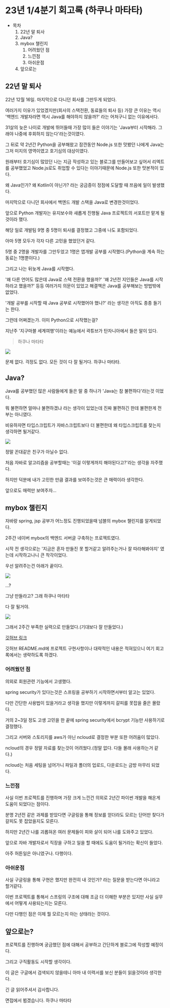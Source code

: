 # 23년 1/4분기 회고록 (하쿠나 마타타)

- 목차
    1. 22년 말 퇴사
    2. Java?
    3. mybox 챌린지
        1. 어려웠던 점
        2. 느낀점
        3. 아쉬운점
    4. 앞으로는


## 22년 말 퇴사

22년 12월 16일. 마지막으로 다니던 회사를 그만두게 되었다.

여러가지 이유가 있었겠지만(회사의 스택전환, 동료들의 퇴사 등) 가장 큰 이유는 역시 '백엔드 개발자라면 역시 Java를 해야하지 않을까?' 라는 어처구니 없는 이유에서다.

31살의 늦은 나이로 개발에 뛰어들때 가장 많이 들은 이야기는 'Java부터 시작해라. 그래야 나중에 후회하지 않는다'라는것이였다.

그 뒤로 약 2년간 Python을 공부해왔고 잠깐동안 Node.js 또한 맛봤던 나에게 Java는 그저 미지의 영역이였고 호기심의 대상이였다.

원래부터 호기심이 많았던 나는 지금 작성하고 있는 블로그를 만들어보고 싶어서 리엑트를 공부했었고 Node.js로도 취업할 수 있다는 이야기때문에 Node.js 또한 맛본적이 있다.

왜 Java인가? 왜 Kotlin이 아닌가? 라는 궁금증이 정점에 도달할 때 쯔음에 일이 발생했다.

마지막으로 다니던 회사에서 백엔드 개발 스택을 Java로 변경한것이었다.

앞으로 Python 개발자는 유지보수와 새롭게 진행될 Java 프로젝트의 서포트만 맡게 될 것이라 했다.

해당 일로 개발팀 9명 중 5명이 퇴사를 결정했고 그중에 나도 포함되었다.

아마 5명 모두가 각자 다른 고민을 했었던거 같다.

5명 중 2명을 개발자를 그만두었고 1명은 앱개발 공부를 시작했다.(Python을 계속 하는 동료는 1명뿐이다.)

그리고 나는 뒤늦게 Java를 시작했다.

'왜 다른 언어도 많은데 Java로 스택 전환을 했을까?' '왜 2년전 지인들은 Java를 시작하라고 했을까?' 등등 여러가지 의문이 있었고 해결책은 Java를 공부해보는 방법밖에 없었다.

'개발 공부를 시작할 때 Java 공부로 시작했어야 했나?' 라는 생각은 아직도 종종 들기는 한다.

그런데 어쩌겠는가. 이미 Python으로 시작했는걸?

지난주 '지구마블 세계여행'이라는 예능에서 곽튜브가 탄자니아에서 들은 말이 있다.

> 하쿠나 마타타

![](https://velog.velcdn.com/images/deonii/post/6d790925-f2d5-4843-a367-4a2ac7839519/image.png)


문제 없다. 걱정도 없다. 모든 것이 다 잘 될거다. 하쿠나 마타타.

## Java?

Java를 공부했던 많은 사람들에게 들은 말 중 하나가 'Java는 참 불편하다'라는것 이었다.

뭐 불편하면 얼마나 불편하겠냐 라는 생각이 있었는데 진짜 불편하긴 한데 불편한게 전부는 아니였다.

비유하자면 타입스크립트가 자바스크립트보다 더 불편한데 왜 타입스크립트를 찾는지 생각하면 될거같다.

![](https://velog.velcdn.com/images/deonii/post/542a316b-3000-40e1-a3b8-73ad4ae398ad/image.png)

정말 꼰대같은 친구가 아닐수 없다.

처음 자바로 알고리즘을 공부할때는 '이걸 이렇게까지 해야된다고?'라는 생각을 자주했다.

하지만 덕분에 내가 고민한 만큼 결과를 보여주는것은 큰 매력이라 생각한다.

앞으로도 매력만 보여주자...

## mybox 챌린지

자바랑 spring, jsp 공부가 어느정도 진행되었을때 넘블의 mybox 챌린지를 알게되었다.

2주간 네이버 mybox의 백엔드 서버글 구축하는 프로젝트였다.

시작 전 생각으로는 '지금은 혼자 만들진 못 할거같고 알려주는거나 잘 따라해봐야지' 였는데 시작하고나니 큰 착각이었다.

우선 알려주는건 아래가 끝이다.

![](https://velog.velcdn.com/images/deonii/post/513ce95c-6245-4f71-933d-107828a23c85/image.png)

...?

그냥 만들라고? 그래 하쿠나 마타타

다 잘 될거야.

![](https://velog.velcdn.com/images/deonii/post/6d790925-f2d5-4843-a367-4a2ac7839519/image.png)

그래서 2주간 부족한 실력으로 만들었다.(기대보다 잘 만들었다.)

[깃허브 링크](https://github.com/deonii/mybox_challenge)

깃허브 README.md에 프로젝트 구현사항이나 대략적인 내용은 적혀있으니 여기 회고록에서는 생략하도록 하겠다.

### 어려웠던 점

의외로 회원관련 기능에서 고생했다.

spring security가 있다는것은 스프링을 공부하기 시작하면서부터 알고는 있었다.

다만 간단한 사용법이 있을거라고 생각을 했지만 이렇게까지 갈피를 못잡을 줄은 몰랐다.

거의 2~3일 정도 고생 고민을 한 끝에 spring security에서 bcrypt 기능만 사용하기로 결정했다.

그리고 서버와 스토리지를 aws가 아닌 ncloud로 결정한 부분 또한 어려움이 많았다.

ncloud의 경우 정말 자료를 찾는것이 어려웠다.(정말 없다. 다들 몰래 사용하는거 같다.)

ncloud는 처음 세팅을 넘어가니 파일과 폴더의 업로드, 다운로드는 금방 마무리 되었다.

### 느낀점

사실 이번 프로젝트를 진행하며 가장 크게 느낀건 의외로 2년간 파이썬 개발을 해온게 도움이 되었다는 점이다.

분명 2년전 같은 과제를 받았다면 구글링을 통해 정보를 얻더라도 모르는 단어만 찾다가 갈피도 못 잡았을지도 모른다.

하지만 2년간 나를 괴롭혀온 여러 문제들이 피와 살이 되어 나를 도와주고 있었다.

앞으로 자바 개발자로서 직장을 구하고 일을 할 때에도 도움이 될거라는 확신이 들었다.

아주 허튼일은 아니였구나. 다행이다.

### 아쉬운점

사실 구글링을 통해 구현은 했지만 완전히 내 것인가? 라는 질문을 받는다면 아니라고 할거같다.

이번 프로젝트를 통해서 스프링의 구조에 대해 조금 더 이해한 부분은 있지만 사실 실무에서 어떻게 사용되는지는 모른다.

다만 다행인 점은 이제 뭘 모르는지 아는 상태라는 것이다.

## 앞으로는?

프로젝트를 진행하며 궁금했던 점에 대해서 공부하고 간단하게 블로그에 작성할 예정이다.

그리고 구직활동도 시작할 생각이다.

이 글은 구글에서 검색되지 않을테니 아마 내 이력서를 보신 분들이 읽을것이라 생각한다.

긴 글 읽어주셔서 감사합니다.

면접에서 뵙겠습니다. 하쿠나 마타타